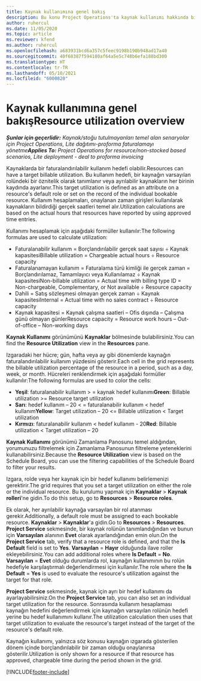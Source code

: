 ```yaml
---
title: Kaynak kullanımına genel bakış
description: Bu konu Project Operations'ta kaynak kullanımı hakkında bilgi sağlar.
author: ruhercul
ms.date: 11/05/2020
ms.topic: article
ms.reviewer: kfend
ms.author: ruhercul
ms.openlocfilehash: a683931bcd6a357c5feec9198b190b948ad17a40
ms.sourcegitcommit: 40f68387f594180af64a5e5c748b6efa188bd300
ms.translationtype: HT
ms.contentlocale: tr-TR
ms.lasthandoff: 05/10/2021
ms.locfileid: "6000820"
---
```

# <a name="resource-utilization-overview"></a><span data-ttu-id="a6659-103">Kaynak kullanımına genel bakış</span><span class="sxs-lookup"><span data-stu-id="a6659-103">Resource utilization overview</span></span>

<span data-ttu-id="a6659-104">_**Şunlar için geçerlidir:** Kaynak/stoğu tutulmayanları temel alan senaryolar için Project Operations, Lite dağıtımı-proforma faturalamayı yönetme_</span><span class="sxs-lookup"><span data-stu-id="a6659-104">_**Applies To:** Project Operations for resource/non-stocked based scenarios, Lite deployment - deal to proforma invoicing_</span></span>

<span data-ttu-id="a6659-105">Kaynaklarda bir faturalandırılabilir kullanım hedefi olabilir.</span><span class="sxs-lookup"><span data-stu-id="a6659-105">Resources can have a target billable utilization.</span></span> <span data-ttu-id="a6659-106">Bu kullanım hedefi, bir kaynağın varsayılan rolündeki bir öznitelik olarak tanımlanır veya ayrılabilir kaynakların her birinin kaydında ayarlanır.</span><span class="sxs-lookup"><span data-stu-id="a6659-106">This target utilization is defined as an attribute on a resource's default role or set on the record of the individual bookable resource.</span></span> <span data-ttu-id="a6659-107">Kullanım hesaplamaları, onaylanan zaman girişleri kullanılarak kaynakların bildirdiği gerçek saatleri temel alır.</span><span class="sxs-lookup"><span data-stu-id="a6659-107">Utilization calculations are based on the actual hours that resources have reported by using approved time entries.</span></span>

<span data-ttu-id="a6659-108">Kullanımı hesaplamak için aşağıdaki formüller kullanılır:</span><span class="sxs-lookup"><span data-stu-id="a6659-108">The following formulas are used to calculate utilization:</span></span>

  - <span data-ttu-id="a6659-109">Faturalanabilir kullanım = Borçlandırılabilir gerçek saat sayısı ÷ Kaynak kapasitesi</span><span class="sxs-lookup"><span data-stu-id="a6659-109">Billable utilization = Chargeable actual hours ÷ Resource capacity</span></span>
  - <span data-ttu-id="a6659-110">Faturalanamayan kullanım = Faturalama türü kimliği ile gerçek zaman = Borçlandırılamaz, Tamamlayıcı veya Kullanılamaz ÷ Kaynak kapasitesi</span><span class="sxs-lookup"><span data-stu-id="a6659-110">Non-billable utilization = Actual time with billing type ID = Non-chargeable, Complementary, or Not available ÷ Resource capacity</span></span>
  - <span data-ttu-id="a6659-111">Dahili = Satış sözleşmesi olmayan gerçek zaman ÷ Kaynak kapasitesi</span><span class="sxs-lookup"><span data-stu-id="a6659-111">Internal = Actual time with no sales contract ÷ Resource capacity</span></span>
  - <span data-ttu-id="a6659-112">Kaynak kapasitesi = Kaynak çalışma saatleri – Ofis dışında – Çalışma günü olmayan günler</span><span class="sxs-lookup"><span data-stu-id="a6659-112">Resource capacity = Resource work hours – Out-of-office – Non-working days</span></span>

<span data-ttu-id="a6659-113">**Kaynak Kullanımı** görünümünü **Kaynaklar** bölmesinde bulabilirsiniz.</span><span class="sxs-lookup"><span data-stu-id="a6659-113">You can find the **Resource Utilization** view in the **Resources** pane.</span></span>

<span data-ttu-id="a6659-114">Izgaradaki her hücre; gün, hafta veya ay gibi dönemlerde kaynağın faturalandırılabilir kullanım yüzdesini gösterir.</span><span class="sxs-lookup"><span data-stu-id="a6659-114">Each cell in the grid represents the billable utilization percentage of the resource in a period, such as a day, week, or month.</span></span> <span data-ttu-id="a6659-115">Hücreleri renklendirmek için aşağıdaki formüller kullanılır:</span><span class="sxs-lookup"><span data-stu-id="a6659-115">The following formulas are used to color the cells:</span></span>

  - <span data-ttu-id="a6659-116">**Yeşil**: faturalanabilir kullanım > = kaynak hedef kullanımı</span><span class="sxs-lookup"><span data-stu-id="a6659-116">**Green**: Billable utilization >= Resource target utilization</span></span>
  - <span data-ttu-id="a6659-117">**Sarı**: hedef kullanım – 20 < = faturalanabilir kullanım < hedef kullanım</span><span class="sxs-lookup"><span data-stu-id="a6659-117">**Yellow**: Target utilization – 20 <= Billable utilization < Target utilization</span></span>
  - <span data-ttu-id="a6659-118">**Kırmızı**: faturalanabilir kullanım < hedef kullanım - 20</span><span class="sxs-lookup"><span data-stu-id="a6659-118">**Red**: Billable utilization < Target utilization – 20</span></span>

<span data-ttu-id="a6659-119">**Kaynak Kullanımı** görünümü Zamanlama Panosunu temel aldığından, yorumunuzu filtrelemek için Zamanlama Panosunun filtreleme yeteneklerini kullanabilirsiniz.</span><span class="sxs-lookup"><span data-stu-id="a6659-119">Because the **Resource Utilization** view is based on the Schedule Board, you can use the filtering capabilities of the Schedule Board to filter your results.</span></span>

<span data-ttu-id="a6659-120">Izgara, rolde veya her kaynak için bir hedef kullanımı belirlemenizi gerektirir.</span><span class="sxs-lookup"><span data-stu-id="a6659-120">The grid requires that you set a target utilization on either the role or the individual resource.</span></span> <span data-ttu-id="a6659-121">Bu kurulumu yapmak için **Kaynaklar** > **Kaynak rolleri**'ne gidin.</span><span class="sxs-lookup"><span data-stu-id="a6659-121">To do this setup, go to **Resources** > **Resource roles**.</span></span>

<span data-ttu-id="a6659-122">Ek olarak, her ayrılabilir kaynağa varsayılan bir rol atanması gerekir.</span><span class="sxs-lookup"><span data-stu-id="a6659-122">Additionally, a default role must be assigned to each bookable resource.</span></span> <span data-ttu-id="a6659-123">**Kaynaklar** > **Kaynaklar**'a gidin.</span><span class="sxs-lookup"><span data-stu-id="a6659-123">Go to **Resources** > **Resources**.</span></span> <span data-ttu-id="a6659-124">**Project Service** sekmesinde, bir kaynak rolünün tanımlandığından ve bunun için **Varsayılan** alanının **Evet** olarak ayarlandığından emin olun.</span><span class="sxs-lookup"><span data-stu-id="a6659-124">On the **Project Service** tab, verify that a resource role is defined, and that the **Is Default** field is set to **Yes**.</span></span> <span data-ttu-id="a6659-125">**Varsayılan** = **Hayır** olduğunda ilave roller ekleyebilirsiniz.</span><span class="sxs-lookup"><span data-stu-id="a6659-125">You can add additional roles where **Is Default** = **No**.</span></span> <span data-ttu-id="a6659-126">**Varsayılan** = **Evet** olduğu durumlarda rol, kaynağın kullanımının bu rolün hedefiyle karşılaştırmalı değerlendirmesi için kullanılır.</span><span class="sxs-lookup"><span data-stu-id="a6659-126">The role where the **Is Default** = **Yes** is used to evaluate the resource's utilization against the target for that role.</span></span>

<span data-ttu-id="a6659-127">**Project Service** sekmesinde, kaynak için ayrı bir hedef kullanımı da ayarlayabilirsiniz.</span><span class="sxs-lookup"><span data-stu-id="a6659-127">On the **Project Service** tab, you can also set an individual target utilization for the resource.</span></span> <span data-ttu-id="a6659-128">Sonrasında kullanım hesaplaması kaynağın hedefini değerlendirmek için kaynağın varsayılan rolünün hedefi yerine bu hedef kullanımını kullanır.</span><span class="sxs-lookup"><span data-stu-id="a6659-128">The utilization calculation then uses that target utilization to evaluate the resource's target instead of the target of the resource's default role.</span></span>

<span data-ttu-id="a6659-129">Kaynağın kullanımı, yalnızca söz konusu kaynağın ızgarada gösterilen dönem içinde borçlandırılabilir bir zaman olduğu onaylanırsa gösterilir.</span><span class="sxs-lookup"><span data-stu-id="a6659-129">Utilization is only shown for a resource if that resource has approved, chargeable time during the period shown in the grid.</span></span>


[!INCLUDE[footer-include](../includes/footer-banner.md)]